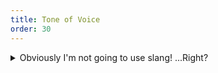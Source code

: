 ```yaml
---
title: Tone of Voice
order: 30
---
```

<details class="mcc-accordion mcc-card mcc-card--high-emphasis">
  <summary>
    <span class="mcc-accordion__label">Obviously I'm not going to use slang! ...Right?</span>
    <mcc-icon class="mcc-accordion__caret mu-ml-auto" name="angle_down" aria-hidden="true"></mcc-icon>
  </summary>
  <div class="mcc-accordion__body">
    <p>Some slang is really obvious. I, a Devonian, do not blink twice when I hear someone call a woodlouse a “chickypig”. But, I am fully aware that me using that word in the company of someone not from the fertile south would be met with confusion. This is the kind of confusion we want to avoid in our products - using a term for something that is not universally applicable. It also adds to the professional tone of voice - we would not call an invalid URL a “dead link” for example.
However, some slang is sneaky. Sometimes, we go our whole lives knowing a word, without realising that it is actually a slang word. This is really difficult to “learn” how to avoid: if you do not know something is slang, you are not going to question it. Here are a couple of applicable examples:

\
•	**Phone support** - this is slang. “Phone” is not a verb. Well, it is. Sort of. It is in the dictionary and most people would know what you mean, but it is a widely-used informal word. This is an example where we are less worried about the loss of meaning, and are more worried about the impression its usage gives. The “correct” words are “telephone” or “call”. It would be much better to say “Call support” for this example.\

•	**Click the button** - another sneaky slang word. “Click” comes from the sound the mouse button makes when you press it - also, it is not a very inclusive term, what if someone is using a tablet, or keyboard controls? Really, this should be “select/press the button”. \

There is not an easy answer for this one, and mostly this will come down to other people spotting your mistakes and correcting them. Most people have a gauge of what language is informal and formal, and this generally comes from an innate sense of what is slang and what is not - so, in best practice, if something feels “too informal”, double check it and ask someone else to take a look.

</p>
  </div>
</details>